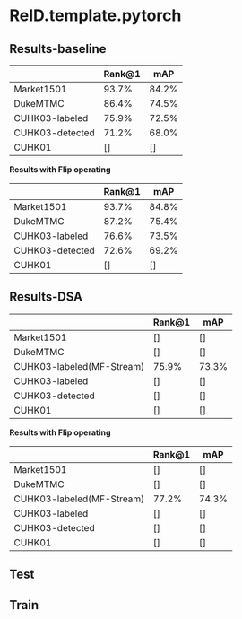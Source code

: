 # ReID.template.pytorch

## Results-baseline

| | Rank@1 | mAP| 
| -------- | ----- | ---- | 
| Market1501 | 93.7% | 84.2% |
| DukeMTMC | 86.4% | 74.5% | 
| CUHK03-labeled | 75.9% | 72.5% | 
| CUHK03-detected | 71.2% | 68.0% | 
| CUHK01 | [] | [] | 

**Results with Flip operating**

| | Rank@1 | mAP| 
| -------- | ----- | ---- | 
| Market1501 | 93.7% | 84.8% |
| DukeMTMC | 87.2% | 75.4% | 
| CUHK03-labeled | 76.6% | 73.5% | 
| CUHK03-detected | 72.6% | 69.2% | 
| CUHK01 | [] | [] | 

## Results-DSA

| | Rank@1 | mAP| 
| -------- | ----- | ---- | 
| Market1501 | [] | [] |
| DukeMTMC | [] | [] | 
| CUHK03-labeled(MF-Stream) | 75.9% | 73.3% | 
| CUHK03-labeled | [] | [] | 
| CUHK03-detected | [] | [] | 
| CUHK01 | [] | [] | 

**Results with Flip operating**

| | Rank@1 | mAP| 
| -------- | ----- | ---- | 
| Market1501 | [] | [] |
| DukeMTMC | [] | [] | 
| CUHK03-labeled(MF-Stream) | 77.2% | 74.3% | 
| CUHK03-labeled | [] | [] | 
| CUHK03-detected | [] | [] | 
| CUHK01 | [] | [] | 

## Test

## Train
